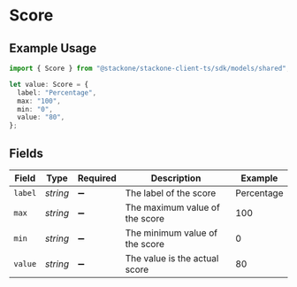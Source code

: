 # Score

## Example Usage

```typescript
import { Score } from "@stackone/stackone-client-ts/sdk/models/shared";

let value: Score = {
  label: "Percentage",
  max: "100",
  min: "0",
  value: "80",
};
```

## Fields

| Field                          | Type                           | Required                       | Description                    | Example                        |
| ------------------------------ | ------------------------------ | ------------------------------ | ------------------------------ | ------------------------------ |
| `label`                        | *string*                       | :heavy_minus_sign:             | The label of the score         | Percentage                     |
| `max`                          | *string*                       | :heavy_minus_sign:             | The maximum value of the score | 100                            |
| `min`                          | *string*                       | :heavy_minus_sign:             | The minimum value of the score | 0                              |
| `value`                        | *string*                       | :heavy_minus_sign:             | The value is the actual score  | 80                             |